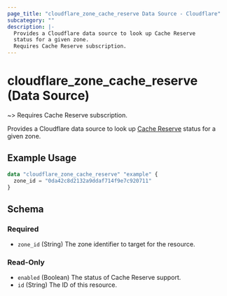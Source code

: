 ```yaml
---
page_title: "cloudflare_zone_cache_reserve Data Source - Cloudflare"
subcategory: ""
description: |-
  Provides a Cloudflare data source to look up Cache Reserve
  status for a given zone.
  Requires Cache Reserve subscription.
---
```


# cloudflare_zone_cache_reserve (Data Source)

~> Requires Cache Reserve subscription.

Provides a Cloudflare data source to look up [Cache Reserve][cache-reserve]
status for a given zone.

[cache-reserve]: https://developers.cloudflare.com/cache/advanced-configuration/cache-reserve

## Example Usage

```terraform
data "cloudflare_zone_cache_reserve" "example" {
  zone_id = "0da42c8d2132a9ddaf714f9e7c920711"
}
```

<!-- schema generated by tfplugindocs -->
## Schema

### Required

- `zone_id` (String) The zone identifier to target for the resource.

### Read-Only

- `enabled` (Boolean) The status of Cache Reserve support.
- `id` (String) The ID of this resource.

